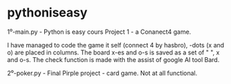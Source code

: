 # pythoniseasy

1⁰-main.py - Python is easy cours Project 1 - a Conanect4 game.

I have managed to code the game it self (connect 4 by hasbro), -dots (x and o) are placed in columns.
The board x-es and o-s is saved as a set of " ", x and o-s.
The check function is made with the assist of google AI tool Bard.

2⁰-poker.py - Final Pirple project - card game.
Not at all functional.
